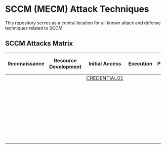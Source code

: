 # SCCM (MECM) Attack Techniques
This repository serves as a central location for all known attack and defense techniques related to SCCM.

## SCCM Attacks Matrix
|  Reconaissance                                                               | Resource Development                                                         | Initial Access                                                               | Execution                                                                           | Persistence                                                                        | Privilege Escalation                                                         | Defense Evasion                                                            | Credential Access                                                                             | Discovery                                                                     | Lateral Movement                                                                      | Collection	                                                            | Command and Control                                                       | Exfiltration                                                              | Impact                                                                              |
|:---:	                                                                       |:---:                                                                         |:---:                                                                         |:---:	                                                                               |:---:                                                                               |:---:	                                                                       |:---:                                                                       |:---:	                                                                                        |:---:	                                                                        |:---:	                                                                                |:---:	                                                                    |:---:	                                                                    |:---:	                                                                    |:---:	                                                                              |
|                                                                              |                                                                              | [CREDENTIAL01](./attack-techniques/CREDENTIAL01/credential01-description.md) |   	                                                                               |   	                                                                                | [CREDENTIAL01](./attack-techniques/CREDENTIAL01/credential01-description.md) |   	                                                                        |   	                                                                                        |   	                                                                        |   	                                                                                |   	                                                                    |   	                                                                    |   	                                                                    |   	                                                                              |
|   	                                                                       |   	                                                                          |   	                                                                         |   	                                                                               |   	                                                                                | [CREDENTIAL02](./attack-techniques/CREDENTIAL02/credential02-description.md) |   	                                                                        |   	                                                                                        |   	                                                                        |   	                                                                                |   	                                                                    |   	                                                                    |   	                                                                    |   	                                                                              |
|   	                                                                       |   	                                                                          |   	                                                                         |   	                                                                               |   	                                                                                | [CREDENTIAL03](./attack-techniques/CREDENTIAL03/credential03-description.md) |   	                                                                        |   	                                                                                        |   	                                                                        |   	                                                                                |   	                                                                    |   	                                                                    |   	                                                                    |   	                                                                              |
|   	                                                                       |   	                                                                          |   	                                                                         |   	                                                                               |   	                                                                                | [CREDENTIAL04](./attack-techniques/CREDENTIAL04/credential04-description.md) |   	                                                                        |   	                                                                                        |   	                                                                        |   	                                                                                |   	                                                                    |   	                                                                    |   	                                                                    |   	                                                                              |
|   	                                                                       |   	                                                                          |   	                                                                         |   	                                                                               |   	                                                                                | [TAKEOVER01](./attack-techniques/TAKEOVER01/takeover01-description.md)       |   	                                                                        |   	                                                                                        |   	                                                                        |   	                                                                                |   	                                                                    |   	                                                                    |   	                                                                    |   	                                                                              |
|   	                                                                       |   	                                                                          |   	                                                                         |   	                                                                               |   	                                                                                | [TAKEOVER02](./attack-techniques/TAKEOVER02/takeover02-description.md)       |   	                                                                        |   	                                                                                        |   	                                                                        |   	                                                                                |   	                                                                    |   	                                                                    |   	                                                                    |   	                                                                              |
|   	                                                                       |   	                                                                          |   	                                                                         |   	                                                                               |   	                                                                                | [TAKEOVER03](./attack-techniques/TAKEOVER03/takeover03-description.md)       |   	                                                                        |   	                                                                                        |   	                                                                        |   	                                                                                |   	                                                                    |   	                                                                    |   	                                                                    |   	                                                                              |
|   	                                                                       |   	                                                                          |   	                                                                         |   	                                                                               |   	                                                                                |   	                                                                       |   	                                                                        |   	                                                                                        |   	                                                                        |   	                                                                                |   	                                                                    |   	                                                                    |   	                                                                    |   	                                                                              |
|   	                                                                       |   	                                                                          |   	                                                                         |   	                                                                               |   	                                                                                |   	                                                                       |   	                                                                        |   	                                                                                        |   	                                                                        |   	                                                                                |   	                                                                    |   	                                                                    |   	                                                                    |   	                                                                              |
|   	                                                                       |   	                                                                          |   	                                                                         |   	                                                                               |   	                                                                                |   	                                                                       |   	                                                                        |   	                                                                                        |   	                                                                        |   	                                                                                |   	                                                                    |   	                                                                    |   	                                                                    |   	                                                                              |
|   	                                                                       |   	                                                                          |   	                                                                         |   	                                                                               |   	                                                                                |   	                                                                       |   	                                                                        |   	                                                                                        |   	                                                                        |   	                                                                                |   	                                                                    |   	                                                                    |   	                                                                    |   	                                                                              |
|   	                                                                       |   	                                                                          |   	                                                                         |   	                                                                               |   	                                                                                |   	                                                                       |   	                                                                        |   	                                                                                        |   	                                                                        |   	                                                                                |   	                                                                    |   	                                                                    |   	                                                                    |   	                                                                              |
|   	                                                                       |   	                                                                          |   	                                                                         |   	                                                                               |   	                                                                                |   	                                                                       |   	                                                                        |   	                                                                                        |   	                                                                        |   	                                                                                |   	                                                                    |   	                                                                    |   	                                                                    |   	                                                                              |                                                                     
|   	                                                                       |   	                                                                          |   	                                                                         |   	                                                                               |   	                                                                                |   	                                                                       |   	                                                                        |   	                                                                                        |   	                                                                        |   	                                                                                |   	                                                                    |   	                                                                    |   	                                                                    |   	                                                                              |                                                                         